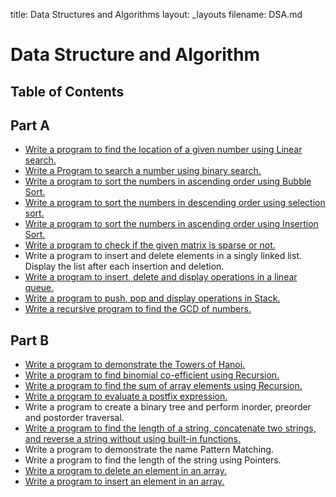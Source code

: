 title: Data Structures and Algorithms
layout: _layouts
filename: DSA.md
# Data Structure and Algorithm
## Table of Contents
## Part A

- [Write a program to find the location of a given number using Linear search.](P1-Linear-Search.c)
- [Write a Program to search a number using binary search.](P2-Binary-Search-Recursion.c)
- [Write a program to sort the numbers in ascending order using Bubble Sort.](P3-Ascend-Bubble-Sort.c)
- [Write a program to sort the numbers in descending order using selection sort.](P4-Descend-Selection.c)
- [Write a program to sort the numbers in ascending order using Insertion Sort.](P5-Ascend-Insertion.c)
- [Write a program to check if the given matrix is sparse or not.](P6-Check-Matrix-is-Sparse-or-Not.c)
- Write a program to insert and delete elements in a singly linked list. Display the list after each insertion and deletion.
- [Write a program to insert, delete and display operations in a linear queue.](P8-Linear-queue-operations-ins-del-dis.c)
- [Write a program to push, pop and display operations in Stack.](P9-Stack-Operation-push-pop-disp.c)
- [Write a recursive program to find the GCD of numbers.](P10-Find-GCD-using-recursion.c)

## Part B

- [Write a program to demonstrate the Towers of Hanoi.](P11-Towers-of-hanoi.c)
- [Write a program to find binomial co-efficient using Recursion.](P12-Find-Binomial-co-efficient-recursion.c)
- [Write a program to find the sum of array elements using Recursion.](P13-Sum-of-array-recursion.c)
- [Write a program to evaluate a postfix expression.](P14-Evaluate-postfix-expression.c)
- Write a program to create a binary tree and perform inorder, preorder and postorder traversal.
- [Write a program to find the length of a string, concatenate two strings, and reverse a string without using built-in functions.](P16-String-Operations-without-inbuilt-functions.c)
- Write a program to demonstrate the name Pattern Matching.
- Write a program to find the length of the string using Pointers.
- [Write a program to delete an element in an array.](P19-Delete-element-from-array.c)
- [Write a program to insert an element in an array.](P20-Insert-element-in-array.c)
